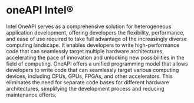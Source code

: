 # oneAPI Intel® 
Intel OneAPI serves as a comprehensive solution for heterogeneous application development, offering developers the flexibility, performance, and ease of use required to take full advantage of the increasingly diverse computing landscape. It enables developers to write high-performance code that can seamlessly target multiple hardware architectures, accelerating the pace of innovation and unlocking new possibilities in the field of computing.
OneAPI offers a unified programming model that allows developers to write code that can seamlessly target various computing devices, including CPUs, GPUs, FPGAs, and other accelerators. This eliminates the need for separate code bases for different hardware architectures, simplifying the development process and reducing maintenance efforts.
